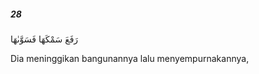##### 28

<span class="ayah">رَفَعَ سَمْكَهَا فَسَوَّىٰهَا</span>

<span class="ayah_translation">Dia meninggikan bangunannya lalu menyempurnakannya,</span>

